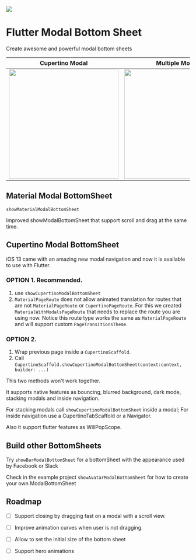 <img src="https://github.com/jamesblasco/modal_bottom_sheet/blob/master/screenshots/preview.png?raw=true">

# Flutter Modal Bottom Sheet

Create awesome and powerful modal bottom sheets
 
|  Cupertino Modal |  Multiple Modals |  Material Modal | Bar Modal  |  Create your own |
|---|---|---|---|---|
|<img height="300" src="https://github.com/jamesblasco/modal_bottom_sheet/blob/master/screenshots/cupertino_shared_view.gif?raw=true">| <img  height="300" src="https://github.com/jamesblasco/modal_bottom_sheet/blob/master/screenshots/modal_inside_modal.gif?raw=true">| <img   height="300" src="https://github.com/jamesblasco/modal_bottom_sheet/blob/master/screenshots/material_fit.png?raw=true">|<img   height="300" src="https://github.com/jamesblasco/modal_bottom_sheet/blob/master/screenshots/bar_modal.png?raw=true">| <img height="300" src="https://github.com/jamesblasco/modal_bottom_sheet/blob/master/screenshots/avatar_modal.png?raw=true">|



## Material Modal BottomSheet

`showMaterialModalBottomSheet` 

Improved showModalBottomSheet that support scroll and drag at the same time.

## Cupertino Modal BottomSheet

iOS 13 came with an amazing new modal navigation and now it is available to use with Flutter.

### OPTION 1. Recommended.
1. use `showCupertinoModalBottomSheet` 
2. `MaterialPageRoute` does not allow animated translation for routes that are not `MaterialPageRoute` or `CupertinoPageRoute`.
For this we created `MaterialWithModalsPageRoute` that needs to replace the route you are using now. 
Notice this route type works the same as `MaterialPageRoute` and will support custom `PageTransitionsTheme`.


### OPTION 2. 
1. Wrap previous page inside a `CupertinoScaffold`. 
2. Call `CupertinoScaffold.showCupertinoModalBottomSheet(context:context, builder: ...)`

This two methods won't work together. 

It supports native features as bouncing, blurred background, dark mode, stacking modals and inside navigation.

For stacking modals call `showCupertinoModalBottomSheet` inside a modal;
For inside navigation use a CupertinoTabScaffold or a Navigator.

Also it support flutter features as WillPopScope.

## Build other BottomSheets 

Try `showBarModalBottomSheet` for a bottomSheet with the appearance used by Facebook or Slack

Check in the example project `showAvatarModalBottomSheet` for how to create your own ModalBottomSheet

## Roadmap
- [ ] Support closing by dragging fast on a modal with a scroll view.

- [ ] Improve animation curves when user is not dragging.

- [ ] Allow to set the initial size of the bottom sheet

- [ ] Support hero animations
       
